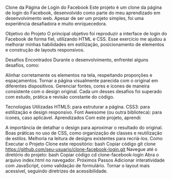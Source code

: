 Clone da Página de Login do Facebook
Este projeto é um clone da página de login do Facebook, desenvolvido como parte do meu aprendizado em desenvolvimento web. Apesar de ser um projeto simples, foi uma experiência desafiadora e muito enriquecedora.

Objetivo do Projeto
O principal objetivo foi reproduzir a interface de login do Facebook de forma fiel, utilizando HTML e CSS. Esse exercício me ajudou a melhorar minhas habilidades em estilização, posicionamento de elementos e construção de layouts responsivos.

Desafios Encontrados
Durante o desenvolvimento, enfrentei alguns desafios, como:

Alinhar corretamente os elementos na tela, respeitando proporções e espaçamentos.
Tornar a página visualmente parecida com o original em diferentes dispositivos.
Gerenciar fontes, cores e ícones de maneira consistente com o design original.
Cada um desses desafios foi superado com estudo, prática e revisão constante do código.

Tecnologias Utilizadas
HTML5: para estruturar a página.
CSS3: para estilização e design responsivo.
Font Awesome (ou outra biblioteca): para ícones, caso aplicável.
Aprendizados
Com este projeto, aprendi:

A importância de detalhar o design para aproximar o resultado do original.
Boas práticas no uso de CSS, como organização de classes e reutilização de estilos.
Melhoria na leitura de designs existentes para recriá-los.
Como Executar o Projeto
Clone este repositório:
bash
Copiar código
git clone https://github.com/seu-usuario/clone-facebook-login.git
Navegue até o diretório do projeto:
bash
Copiar código
cd clone-facebook-login
Abra o arquivo index.html no navegador.
Próximos Passos
Adicionar interatividade com JavaScript, como validação de formulário.
Tornar o layout mais acessível, seguindo diretrizes de acessibilidade.
